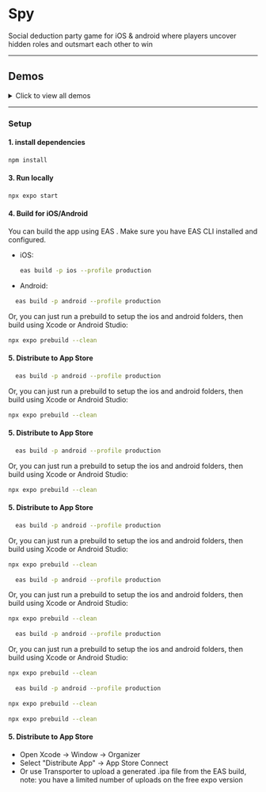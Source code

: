 # Spy

Social deduction party game for iOS & android where players uncover hidden roles and outsmart each other to win

---

## Demos
<details>
  <summary>Click to view all demos</summary>

  ### Video Demo
  [Watch Demo Video](https://github.com/user-attachments/assets/33248075-c040-43f1-8be8-3578a567a6c6)

  ### Screenshots
  <details>
    <summary>iPad Screenshots</summary>
    <img src="assets/demos/ipad/demo1.png" width="300" />
    <img src="assets/demos/ipad/demo2.png" width="300" />
    <img src="assets/demos/ipad/demo3.png" width="300" />
    <img src="assets/demos/ipad/demo4.png" width="300" />
    <img src="assets/demos/ipad/demo5.png" width="300" />
    <img src="assets/demos/ipad/demo6.png" width="300" />
    <img src="assets/demos/ipad/demo7.png" width="300" />
    <img src="assets/demos/ipad/demo8.png" width="300" />
    <img src="assets/demos/ipad/demo9.png" width="300" />
    <img src="assets/demos/ipad/demo10.png" width="300" />
  </details>

  <details>
    <summary>Other Screenshots</summary>
    <img src="assets/demos/demo1.png" width="300" />
    <img src="assets/demos/demo2.png" width="300" />
    <img src="assets/demos/demo3.png" width="300" />
    <img src="assets/demos/demo4.png" width="300" />
    <img src="assets/demos/demo5.png" width="300" />
    <img src="assets/demos/demo6.png" width="300" />
    <img src="assets/demos/demo7.png" width="300" />
    <img src="assets/demos/demo8.png" width="300" />
    <img src="assets/demos/demo9.png" width="300" />
    <img src="assets/demos/demo10.png" width="300" />
  </details>
</details>

---
### Setup

#### 1. install dependencies
```bash
npm install 
```

#### 3. Run locally 
```bash
npx expo start
```

#### 4. Build for iOS/Android

You can build the app using EAS . Make sure you have EAS CLI installed and configured.

- iOS:

  ```bash
  eas build -p ios --profile production
  ```
- Android:

```bash
  eas build -p android --profile production
  ```
Or, you can just run a prebuild to setup the ios and android folders, then build using Xcode or Android Studio:

```bash
npx expo prebuild --clean
```

#### 5. Distribute to App Store
```bash
  eas build -p android --profile production
  ```
Or, you can just run a prebuild to setup the ios and android folders, then build using Xcode or Android Studio:

```bash
npx expo prebuild --clean
```

#### 5. Distribute to App Store
```bash
  eas build -p android --profile production
  ```
Or, you can just run a prebuild to setup the ios and android folders, then build using Xcode or Android Studio:

```bash
npx expo prebuild --clean
```

#### 5. Distribute to App Store
```bash
  eas build -p android --profile production
  ```
Or, you can just run a prebuild to setup the ios and android folders, then build using Xcode or Android Studio:
```bash
npx expo prebuild --clean
```
```bash
  eas build -p android --profile production
  ```
Or, you can just run a prebuild to setup the ios and android folders, then build using Xcode or Android Studio:

```bash
npx expo prebuild --clean
```

```bash
  eas build -p android --profile production
  ```
Or, you can just run a prebuild to setup the ios and android folders, then build using Xcode or Android Studio:

```bash
npx expo prebuild --clean
```

```bash
  eas build -p android --profile production
  ```
```bash
npx expo prebuild --clean
```
```bash
npx expo prebuild --clean
```

#### 5. Distribute to App Store

- Open Xcode → Window → Organizer
- Select "Distribute App" → App Store Connect
- Or use Transporter to upload a generated .ipa file from the EAS build, note: you have a limited number of uploads on the free expo version